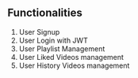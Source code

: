 ## Functionalities

1. User Signup
1. User Login with JWT
1. User Playlist Management
1. User Liked Videos management
1. User History Videos management
